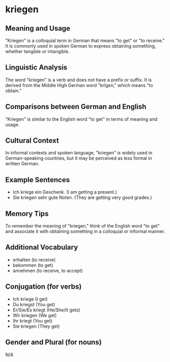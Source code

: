 # kriegen
## Meaning and Usage
"Kriegen" is a colloquial term in German that means "to get" or "to receive." It is commonly used in spoken German to express obtaining something, whether tangible or intangible.

## Linguistic Analysis
The word "kriegen" is a verb and does not have a prefix or suffix. It is derived from the Middle High German word "krîgen," which means "to obtain."

## Comparisons between German and English
"Kriegen" is similar to the English word "to get" in terms of meaning and usage.

## Cultural Context
In informal contexts and spoken language, "kriegen" is widely used in German-speaking countries, but it may be perceived as less formal in written German.

## Example Sentences
- Ich kriege ein Geschenk. (I am getting a present.)
- Sie kriegen sehr gute Noten. (They are getting very good grades.)

## Memory Tips
To remember the meaning of "kriegen," think of the English word "to get" and associate it with obtaining something in a colloquial or informal manner.

## Additional Vocabulary
- erhalten (to receive)
- bekommen (to get)
- annehmen (to receive, to accept)

## Conjugation (for verbs)
- Ich kriege (I get)
- Du kriegst (You get)
- Er/Sie/Es kriegt (He/She/It gets)
- Wir kriegen (We get)
- Ihr kriegt (You get)
- Sie kriegen (They get)

## Gender and Plural (for nouns)
N/A